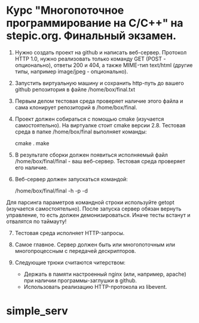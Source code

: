 # Курс "Многопоточное программирование на С/С++" на stepic.org. Финальный экзамен.

1. Нужно создать проект на github и написать веб-сервер. Протокол HTTP 1.0, нужно реализовать только команду GET (POST - опционально), ответы 200 и 404, а также MIME-тип text/html (другие типы, например image/jpeg - опционально).

2. Запустить виртуальную машину и сохранить http-путь до вашего github репозитория в файле /home/box/final.txt

3. Первым делом тестовая среда проверяет наличие этого файла и сама клонирует репозиторий в /home/box/final.

4. Проект должен собираться с помощью cmake (изучается самостоятельно). На виртуалке стоит cmake версии 2.8. Тестовая среда в папке /home/box/final выполняет команды:

    cmake .
    make

5. В результате сборки должен появиться исполняемый файл /home/box/final/final - ваш веб-сервер. Тестовая среда проверяет его наличие.

6. Веб-сервер должен запускаться командой:

    /home/box/final/final -h <ip> -p <port> -d <directory>

Для парсинга параметров командной строки используйте getopt (изучается самостоятельно). После запуска сервер обязан вернуть управление, то есть должен демонизироваться. Иначе тесты встанут и отвалятся по таймауту!

7. Тестовая среда исполняет HTTP-запросы.

8. Самое главное. Сервер должен быть или многопоточным или многопроцессным с передачей дескрипторов.

9. Следующие трюки считаются читерством:

    + Держать в памяти настроенный nginx (или, например, apache) при наличии программы-заглушки в github.
    + Использовать реализацию HTTP-протокола из libevent.
# simple_serv
